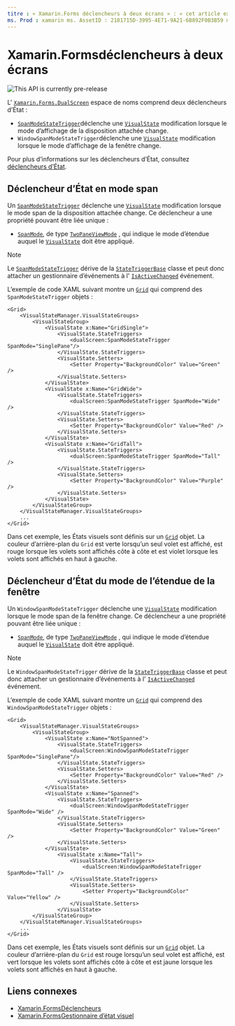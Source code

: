 ```yaml
---
titre : « Xamarin.Forms déclencheurs à deux écrans » : « cet article explique comment utiliser Xamarin.Forms les déclencheurs à deux écrans pour répondre aux modifications de l’interface utilisateur avec XAML ».
ms. Prod : xamarin ms. AssetID : 2181715D-3995-4E71-9A21-6B892F0B3B59 ms. Technology : xamarin-Forms Author : davidbritch ms. Author : dabritch ms. Date : 02/28/2020 No-Loc : [ Xamarin.Forms , Xamarin.Essentials ]
---
```


# <a name="xamarinforms-dual-screen-triggers"></a>Xamarin.Formsdéclencheurs à deux écrans

![](~/media/shared/preview.png "This API is currently pre-release")

L' [`Xamarin.Forms.DualScreen`](xref:Xamarin.Forms.DualScreen) espace de noms comprend deux déclencheurs d’État :

- [`SpanModeStateTrigger`](xref:Xamarin.Forms.DualScreen.SpanModeStateTrigger)déclenche une [`VisualState`](xref:Xamarin.Forms.VisualState) modification lorsque le mode d’affichage de la disposition attachée change.
- `WindowSpanModeStateTrigger`déclenche une [`VisualState`](xref:Xamarin.Forms.VisualState) modification lorsque le mode d’affichage de la fenêtre change.

Pour plus d’informations sur les déclencheurs d’État, consultez [déclencheurs d’État](~/xamarin-forms/app-fundamentals/triggers.md#state-triggers).

## <a name="span-mode-state-trigger"></a>Déclencheur d’État en mode span

Un [`SpanModeStateTrigger`](xref:Xamarin.Forms.DualScreen.SpanModeStateTrigger) déclenche une [`VisualState`](xref:Xamarin.Forms.VisualState) modification lorsque le mode span de la disposition attachée change. Ce déclencheur a une propriété pouvant être liée unique :

- [`SpanMode`](xref:Xamarin.Forms.DualScreen.SpanModeStateTrigger.SpanMode), de type [`TwoPaneViewMode`](xref:Xamarin.Forms.DualScreen.SpanModeStateTrigger.SpanMode) , qui indique le mode d’étendue auquel le [`VisualState`](xref:Xamarin.Forms.VisualState) doit être appliqué.

> [!NOTE]
> Le [`SpanModeStateTrigger`](xref:Xamarin.Forms.DualScreen.SpanModeStateTrigger) dérive de la [`StateTriggerBase`](xref:Xamarin.Forms.StateTriggerBase) classe et peut donc attacher un gestionnaire d’événements à l' [`IsActiveChanged`](xref:Xamarin.Forms.StateTriggerBase.IsActiveChanged) événement.

L’exemple de code XAML suivant montre un [`Grid`](xref:Xamarin.Forms.Grid) qui comprend des `SpanModeStateTrigger` objets :

```xaml
<Grid>
    <VisualStateManager.VisualStateGroups>
        <VisualStateGroup>
            <VisualState x:Name="GridSingle">
                <VisualState.StateTriggers>
                    <dualScreen:SpanModeStateTrigger SpanMode="SinglePane"/>
                </VisualState.StateTriggers>
                <VisualState.Setters>
                    <Setter Property="BackgroundColor" Value="Green" />
                </VisualState.Setters>
            </VisualState>
            <VisualState x:Name="GridWide">
                <VisualState.StateTriggers>
                    <dualScreen:SpanModeStateTrigger SpanMode="Wide" />
                </VisualState.StateTriggers>
                <VisualState.Setters>
                    <Setter Property="BackgroundColor" Value="Red" />
                </VisualState.Setters>
            </VisualState>
            <VisualState x:Name="GridTall">
                <VisualState.StateTriggers>
                    <dualScreen:SpanModeStateTrigger SpanMode="Tall" />
                </VisualState.StateTriggers>
                <VisualState.Setters>
                    <Setter Property="BackgroundColor" Value="Purple" />
                </VisualState.Setters>
            </VisualState>
        </VisualStateGroup>
    </VisualStateManager.VisualStateGroups>
    ...
</Grid>
```

Dans cet exemple, les États visuels sont définis sur un [`Grid`](xref:Xamarin.Forms.Grid) objet. La couleur d’arrière-plan du `Grid` est verte lorsqu’un seul volet est affiché, est rouge lorsque les volets sont affichés côte à côte et est violet lorsque les volets sont affichés en haut à gauche.

## <a name="window-span-mode-state-trigger"></a>Déclencheur d’État du mode de l’étendue de la fenêtre

Un `WindowSpanModeStateTrigger` déclenche une [`VisualState`](xref:Xamarin.Forms.VisualState) modification lorsque le mode span de la fenêtre change. Ce déclencheur a une propriété pouvant être liée unique :

- [`SpanMode`](xref:Xamarin.Forms.DualScreen.SpanModeStateTrigger.SpanMode), de type [`TwoPaneViewMode`](xref:Xamarin.Forms.DualScreen.SpanModeStateTrigger.SpanMode) , qui indique le mode d’étendue auquel le [`VisualState`](xref:Xamarin.Forms.VisualState) doit être appliqué.

> [!NOTE]
> Le `WindowSpanModeStateTrigger` dérive de la [`StateTriggerBase`](xref:Xamarin.Forms.StateTriggerBase) classe et peut donc attacher un gestionnaire d’événements à l' [`IsActiveChanged`](xref:Xamarin.Forms.StateTriggerBase.IsActiveChanged) événement.

L’exemple de code XAML suivant montre un [`Grid`](xref:Xamarin.Forms.Grid) qui comprend des `WindowSpanModeStateTrigger` objets :

```xaml
<Grid>
    <VisualStateManager.VisualStateGroups>
        <VisualStateGroup>
            <VisualState x:Name="NotSpanned">
                <VisualState.StateTriggers>
                    <dualScreen:WindowSpanModeStateTrigger SpanMode="SinglePane"/>
                </VisualState.StateTriggers>
                <VisualState.Setters>
                    <Setter Property="BackgroundColor" Value="Red" />
                </VisualState.Setters>
            </VisualState>
            <VisualState x:Name="Spanned">
                <VisualState.StateTriggers>
                    <dualScreen:WindowSpanModeStateTrigger SpanMode="Wide" />
                </VisualState.StateTriggers>
                <VisualState.Setters>
                    <Setter Property="BackgroundColor" Value="Green" />
                </VisualState.Setters>
            </VisualState>
                <VisualState x:Name="Tall">
                    <VisualState.StateTriggers>
                        <dualScreen:WindowSpanModeStateTrigger SpanMode="Tall" />
                    </VisualState.StateTriggers>
                    <VisualState.Setters>
                        <Setter Property="BackgroundColor" Value="Yellow" />
                    </VisualState.Setters>
                </VisualState>
        </VisualStateGroup>
    </VisualStateManager.VisualStateGroups>
    ...
</Grid>    
```

Dans cet exemple, les États visuels sont définis sur un [`Grid`](xref:Xamarin.Forms.Grid) objet. La couleur d’arrière-plan du `Grid` est rouge lorsqu’un seul volet est affiché, est vert lorsque les volets sont affichés côte à côte et est jaune lorsque les volets sont affichés en haut à gauche.

## <a name="related-links"></a>Liens connexes

- [Xamarin.FormsDéclencheurs](~/xamarin-forms/app-fundamentals/triggers.md)
- [Xamarin.FormsGestionnaire d’état visuel](~/xamarin-forms/user-interface/visual-state-manager.md)
